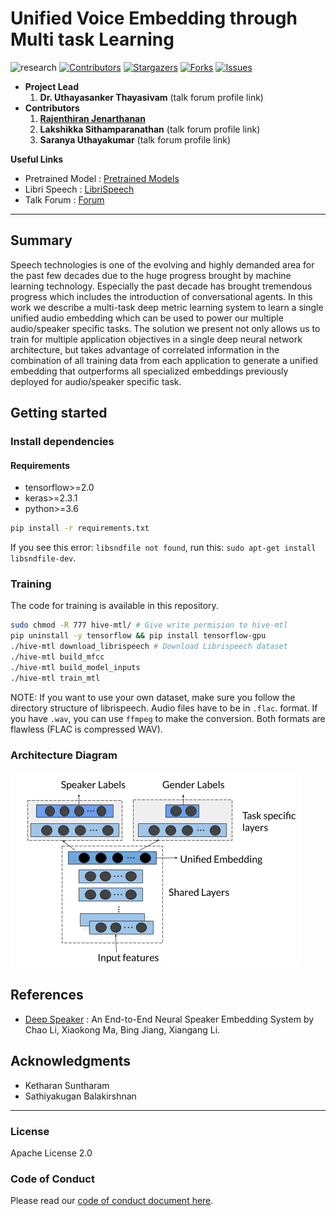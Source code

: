 #  Unified Voice Embedding through Multi task Learning

![research]
[![Contributors][contributors-shield]][contributors-url]
[![Stargazers][stars-shield]][stars-url]
[![Forks][forks-shield]][forks-url]
[![Issues][issues-shield]][issues-url] 



- <b>Project Lead</b>
    1. **Dr. Uthayasanker Thayasivam** (talk forum profile link)
- <b>Contributors</b>
    1. [**Rajenthiran Jenarthanan**](https://talk.aaivu.org/u/jenarthanan)
    2. **Lakshikka Sithamparanathan** (talk forum profile link)
    3. **Saranya Uthayakumar** (talk forum profile link)

<b>Useful Links </b>

- Pretrained Model : [Pretrained Models](https://drive.google.com/drive/folders/1Hw2BMs0clCrKoYIq0B0PWXnxuoVUPGci?usp=sharing)
- Libri Speech : [LibriSpeech](http://www.openslr.org/12/)
- Talk Forum : [Forum](https://talk.aaivu.org/t/hive-mtl-unified-voice-embedding-through-multi-task-learning/32)

---

## Summary

Speech technologies is one of the evolving and highly demanded area for the past few decades due to the huge progress brought by machine learning technology. Especially the past decade has brought tremendous progress which includes the introduction of conversational agents. In this work we describe a multi-task deep metric learning system to learn a single unified audio embedding which can be used to power our multiple audio/speaker specific tasks. The solution we present not only allows us to train for multiple application objectives in a single deep neural network architecture, but takes advantage of correlated information in the combination of all training data from each application to generate a unified embedding that outperforms all specialized embeddings previously deployed for audio/speaker specific task.

## Getting started
### Install dependencies
#### Requirements
- tensorflow>=2.0
- keras>=2.3.1
- python>=3.6
```bash
pip install -r requirements.txt
```

If you see this error: `libsndfile not found`, run this: `sudo apt-get install libsndfile-dev`.


### Training

The code for training is available in this repository.
```bash
sudo chmod -R 777 hive-mtl/ # Give write permision to hive-mtl
pip uninstall -y tensorflow && pip install tensorflow-gpu
./hive-mtl download_librispeech # Download Librispeech dataset
./hive-mtl build_mfcc
./hive-mtl build_model_inputs
./hive-mtl train_mtl
```
NOTE: If you want to use your own dataset, make sure you follow the directory structure of librispeech. Audio files have to be in `.flac`. format. If you have `.wav`, you can use `ffmpeg` to make the conversion. Both formats are flawless (FLAC is compressed WAV).


### Architecture Diagram

![Architecture Diagram](Architecture.png)


## References

* [Deep Speaker](http://daringfireball.net/projects/markdown/) : An End-to-End Neural Speaker Embedding System by Chao Li, Xiaokong Ma, Bing Jiang, Xiangang Li.

## Acknowledgments

* Ketharan Suntharam
* Sathiyakugan Balakirshnan

---

### License

Apache License 2.0

### Code of Conduct

Please read our [code of conduct document here](https://github.com/aaivu/aaivu-introduction/blob/master/docs/code_of_conduct.md).

[project]: https://img.shields.io/badge/-Project-blue
[research]: https://img.shields.io/badge/-Research-yellowgreen


[contributors-shield]: https://img.shields.io/github/contributors/aaivu/aaivu-unified-voice-embedding.svg?style=flat-square
[contributors-url]: https://github.com/aaivu/aaivu-unified-voice-embedding/graphs/contributors
[forks-shield]: https://img.shields.io/github/forks/aaivu/aaivu-unified-voice-embedding.svg?style=flat-square
[forks-url]: https://github.com/aaivu/aaivu-unified-voice-embedding/network/members
[stars-shield]: https://img.shields.io/github/stars/aaivu/aaivu-unified-voice-embedding.svg?style=flat-square
[stars-url]: https://github.com/aaivu/aaivu-unified-voice-embedding/stargazers
[issues-shield]: https://img.shields.io/github/issues/aaivu/aaivu-unified-voice-embedding.svg?style=flat-square
[issues-url]: https://github.com/aaivu/aaivu-unified-voice-embedding/issues
